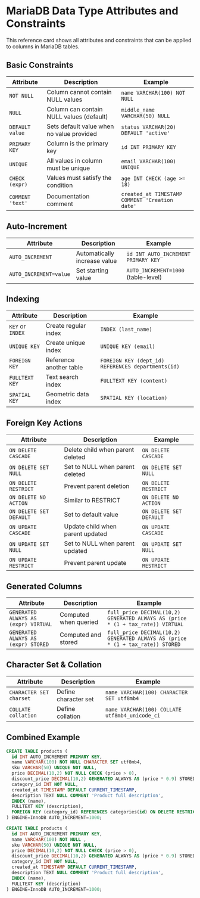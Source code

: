 # MariaDB Data Type Attributes and Constraints

This reference card shows all attributes and constraints that can be applied to columns in MariaDB tables.

## Basic Constraints

| Attribute | Description | Example |
|-----------|-------------|---------|
| `NOT NULL` | Column cannot contain NULL values | `name VARCHAR(100) NOT NULL` |
| `NULL` | Column can contain NULL values (default) | `middle_name VARCHAR(50) NULL` |
| `DEFAULT value` | Sets default value when no value provided | `status VARCHAR(20) DEFAULT 'active'` |
| `PRIMARY KEY` | Column is the primary key | `id INT PRIMARY KEY` |
| `UNIQUE` | All values in column must be unique | `email VARCHAR(100) UNIQUE` |
| `CHECK (expr)` | Values must satisfy the condition | `age INT CHECK (age >= 18)` |
| `COMMENT 'text'` | Documentation comment | `created_at TIMESTAMP COMMENT 'Creation date'` |

## Auto-Increment

| Attribute | Description | Example |
|-----------|-------------|---------|
| `AUTO_INCREMENT` | Automatically increase value | `id INT AUTO_INCREMENT PRIMARY KEY` |
| `AUTO_INCREMENT=value` | Set starting value | `AUTO_INCREMENT=1000` (table-level) |

## Indexing

| Attribute | Description | Example |
|-----------|-------------|---------|
| `KEY` or `INDEX` | Create regular index | `INDEX (last_name)` |
| `UNIQUE KEY` | Create unique index | `UNIQUE KEY (email)` |
| `FOREIGN KEY` | Reference another table | `FOREIGN KEY (dept_id) REFERENCES departments(id)` |
| `FULLTEXT KEY` | Text search index | `FULLTEXT KEY (content)` |
| `SPATIAL KEY` | Geometric data index | `SPATIAL KEY (location)` |

## Foreign Key Actions

| Attribute | Description | Example |
|-----------|-------------|---------|
| `ON DELETE CASCADE` | Delete child when parent deleted | `ON DELETE CASCADE` |
| `ON DELETE SET NULL` | Set to NULL when parent deleted | `ON DELETE SET NULL` |
| `ON DELETE RESTRICT` | Prevent parent deletion | `ON DELETE RESTRICT` |
| `ON DELETE NO ACTION` | Similar to RESTRICT | `ON DELETE NO ACTION` |
| `ON DELETE SET DEFAULT` | Set to default value | `ON DELETE SET DEFAULT` |
| `ON UPDATE CASCADE` | Update child when parent updated | `ON UPDATE CASCADE` |
| `ON UPDATE SET NULL` | Set to NULL when parent updated | `ON UPDATE SET NULL` |
| `ON UPDATE RESTRICT` | Prevent parent update | `ON UPDATE RESTRICT` |

## Generated Columns

| Attribute | Description | Example |
|-----------|-------------|---------|
| `GENERATED ALWAYS AS (expr) VIRTUAL` | Computed when queried | `full_price DECIMAL(10,2) GENERATED ALWAYS AS (price * (1 + tax_rate)) VIRTUAL` |
| `GENERATED ALWAYS AS (expr) STORED` | Computed and stored | `full_price DECIMAL(10,2) GENERATED ALWAYS AS (price * (1 + tax_rate)) STORED` |

## Character Set & Collation

| Attribute | Description | Example |
|-----------|-------------|---------|
| `CHARACTER SET charset` | Define character set | `name VARCHAR(100) CHARACTER SET utf8mb4` |
| `COLLATE collation` | Define collation | `name VARCHAR(100) COLLATE utf8mb4_unicode_ci` |

## Combined Example

```sql
CREATE TABLE products (
  id INT AUTO_INCREMENT PRIMARY KEY,
  name VARCHAR(100) NOT NULL CHARACTER SET utf8mb4,
  sku VARCHAR(50) UNIQUE NOT NULL,
  price DECIMAL(10,2) NOT NULL CHECK (price > 0),
  discount_price DECIMAL(10,2) GENERATED ALWAYS AS (price * 0.9) STORED,
  category_id INT NOT NULL,
  created_at TIMESTAMP DEFAULT CURRENT_TIMESTAMP,
  description TEXT NULL COMMENT 'Product full description',
  INDEX (name),
  FULLTEXT KEY (description),
  FOREIGN KEY (category_id) REFERENCES categories(id) ON DELETE RESTRICT ON UPDATE CASCADE
) ENGINE=InnoDB AUTO_INCREMENT=1000;
```
```sql
CREATE TABLE products (
  id INT AUTO_INCREMENT PRIMARY KEY,
  name VARCHAR(100) NOT NULL ,
  sku VARCHAR(50) UNIQUE NOT NULL,
  price DECIMAL(10,2) NOT NULL CHECK (price > 0),
  discount_price DECIMAL(10,2) GENERATED ALWAYS AS (price * 0.9) STORED,
  category_id INT NOT NULL,
  created_at TIMESTAMP DEFAULT CURRENT_TIMESTAMP,
  description TEXT NULL COMMENT 'Product full description',
  INDEX (name),
  FULLTEXT KEY (description)  
) ENGINE=InnoDB AUTO_INCREMENT=1000;
```